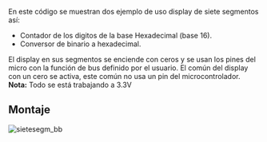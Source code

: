 En este código se muestran dos ejemplo de uso display de siete segmentos así:
- Contador de los digitos de la base Hexadecimal (base 16). 
- Conversor de binario a hexadecimal.

El display en sus segmentos se enciende con ceros y se usan los pines del micro con la función de bus definido por el usuario. El común del display con un cero se activa, este común no usa un pin del microcontrolador. 
**Nota:** Todo se está trabajando a 3.3V

## Montaje

![sietesegm_bb](https://user-images.githubusercontent.com/59096507/211837999-7b8d0a16-4f41-47f2-b7e5-9d304e83762e.svg)
